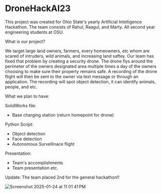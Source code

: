 # DroneHackAI23



This project was created for Ohio State's yearly Artificial Intelligence Hackathon. The team consists of Rahul, Raagul, and Marty. All second year engineering students at OSU. 

What is our project? 

We target large land owners, farmers, every homeowners, etc whom are scared of intruders, wild animals, and increasing land saftey. Our team has fixed that problem by creating a security drone. The drone flys around the perimeter of the owners designated area multiple times a day of the owners choosing to make sure their property remains safe. A recording of the drone flight will then be sent to the owner via text message or through an application. The recording will spot object detection, it can identify animals, people, and etc. 

What we plan to have: 

SolidWorks file: 
  - Base charging station (return homepoint for drone)
  
  Python Script: 
  - Object detection 
  - Face detection 
  - Autonomous Survellinace flight 
  
  Presentation: 
  - Team's accomplishments 
  - Team presentation 
  etc. 

Update: The team placed 2nd for the general hackathon!!

![Screenshot 2025-01-24 at 11 01 41 PM](https://github.com/user-attachments/assets/40a50db4-6b76-407b-8993-40246d9d716c)

